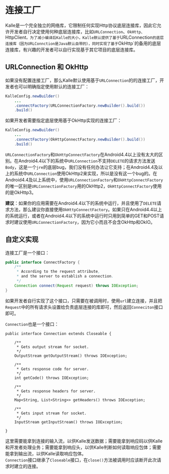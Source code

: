 # 连接工厂

Kalle是一个完全独立的网络库，它限制任何实现Http协议底层连接库，因此它允许开发者自行决定使用何种底层连接库，比如`URLConnection`、`OkHttp、`HttpClient`。为了减小编译后Kalle的大小，Kalle默认提供了基于`URLConnection`的底层连接库（因为URLConnction是Java默认自带的），同时实现了基于`OkHttp`的备用的底层连接库，有兴趣的开发者可以自行实现基于其它项目的底层连接库。

## URLConnection 和 OkHttp
如果没有配置连接工厂，那么Kalle默认使用基于`URLConnection`的的连接工厂，开发者也可以明确指定使用默认的连接工厂：
```java
KalleConfig.newBuilder()
    ...
    .connectFactory(URLConnectionFactory.newBuilder().build())
    .build()
```

如果开发者需要指定底层使用基于OkHttp实现的连接工厂：
```java
KalleConfig.newBuilder()
    ...
    .connectFactory(OkHttpConnectFactory.newBuilder().build())
    .build()
```

`URLConnectionFactory`和`OkHttpConnectFactory`在Android4.4以上没有太大的区别。在Android4.4以下的系统中`URLConnection`不支持`DELETE`的请求方法发送`Body`，这是一个`jre`的底层bug，我们没有任何办法让它支持；在Android4.4及以上的系统中`URLConnection`使用OkHttp2来实现，所以是没有这一个bug的。在Android4.4及以上系统中，使用`URLConnectionFactory`和`OkHttpConnectFactory`的唯一区别是`URLConnectionFactory`用的OkHttp2，`OkHttpConnectFactory`使用的是OkHttp3。  

**建议**：如果你的应用需要在Android4.4以下的系统中运行，并且使用了`DELETE`请求方法，那么建议你直接使用`OkHttpConnectFactory`。如果只在Android4.4以上的系统运行，或者在Android4.4以下的系统中运行时只用到简单的GET和POST请求时建议使用`URLConnectionFactory`，因为它小而且不会含OkHttp和OkIO。

## 自定义实现
连接工厂是一个接口：
```java
public interface ConnectFactory {
    /**
     * According to the request attribute,
     * and the server to establish a connection.
     */
    Connection connect(Request request) throws IOException;
}
```

如果开发者自行实现了这个接口，只需要在被调用时，使用`url`建立连接，并且把`Request`中的所有请求头设置给负责底层连接的库即可，然后返回`Conneciton`接口即可。

`Connection`也是一个接口：
```
public interface Connection extends Closeable {

    /**
     * Gets output stream for socket.
     */
    OutputStream getOutputStream() throws IOException;

    /**
     * Gets response code for server.
     */
    int getCode() throws IOException;

    /**
     * Gets response headers for server.
     */
    Map<String, List<String>> getHeaders() throws IOException;

    /**
     * Gets input stream for socket.
     */
    InputStream getInputStream() throws IOException;

}
```

这里需要能拿到连接的输入流，以供Kalle发送数据；需要能拿到响应码以供Kalle和开发者处理业务；需要能拿到响应头，以供Kalle判断如何读取响应包体；需要能拿到输出流，以供Kalle读取响应包体。  
`Connection`接口继承了`Closeable`接口，在`close()`方法被调用时应该断开此次请求时建立的连接。